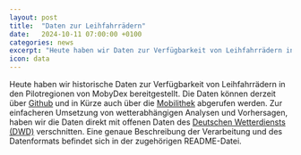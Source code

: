 ```yaml
---
layout: post
title:  "Daten zur Leihfahrrädern"
date:   2024-10-11 07:00:00 +0100
categories: news
excerpt: "Heute haben wir Daten zur Verfügbarkeit von Leihfahrrädern in den Pilotregionen von MobyDex bereitgestellt."
icon: data
---
```


Heute haben wir historische Daten zur Verfügbarkeit von Leihfahrrädern in den Pilotregionen von MobyDex bereitgestellt. Die Daten können derzeit über [Github](https://github.com/mobydex/bike-availability) und in Kürze auch über die [Mobilithek](https://mobilithek.info/) abgerufen werden. Zur einfacheren Umsetzung von wetterabhängigen Analysen und Vorhersagen, haben wir die Daten direkt mit offenen Daten des [Deutschen Wetterdiensts (DWD)](https://www.dwd.de) verschnitten. Eine genaue Beschreibung der Verarbeitung und des Datenformats befindet sich in der zugehörigen README-Datei.